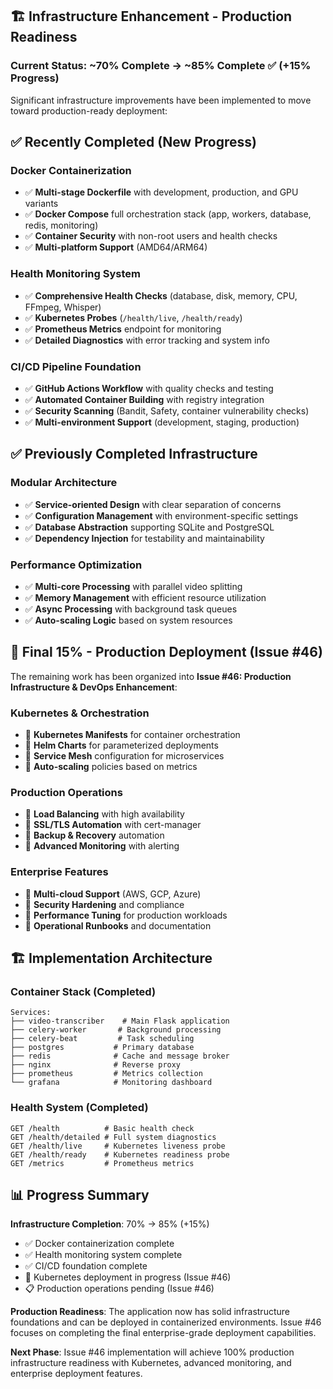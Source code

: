 ## 🏗️ Infrastructure Enhancement - Production Readiness

### Current Status: ~70% Complete → ~85% Complete ✅ (+15% Progress)

Significant infrastructure improvements have been implemented to move toward production-ready deployment:

## ✅ Recently Completed (New Progress)

### Docker Containerization  
- ✅ **Multi-stage Dockerfile** with development, production, and GPU variants
- ✅ **Docker Compose** full orchestration stack (app, workers, database, redis, monitoring)
- ✅ **Container Security** with non-root users and health checks
- ✅ **Multi-platform Support** (AMD64/ARM64)

### Health Monitoring System
- ✅ **Comprehensive Health Checks** (database, disk, memory, CPU, FFmpeg, Whisper)
- ✅ **Kubernetes Probes** (`/health/live`, `/health/ready`)  
- ✅ **Prometheus Metrics** endpoint for monitoring
- ✅ **Detailed Diagnostics** with error tracking and system info

### CI/CD Pipeline Foundation
- ✅ **GitHub Actions Workflow** with quality checks and testing
- ✅ **Automated Container Building** with registry integration
- ✅ **Security Scanning** (Bandit, Safety, container vulnerability checks)
- ✅ **Multi-environment Support** (development, staging, production)

## ✅ Previously Completed Infrastructure

### Modular Architecture
- ✅ **Service-oriented Design** with clear separation of concerns
- ✅ **Configuration Management** with environment-specific settings
- ✅ **Database Abstraction** supporting SQLite and PostgreSQL
- ✅ **Dependency Injection** for testability and maintainability

### Performance Optimization  
- ✅ **Multi-core Processing** with parallel video splitting
- ✅ **Memory Management** with efficient resource utilization
- ✅ **Async Processing** with background task queues
- ✅ **Auto-scaling Logic** based on system resources

## 🚧 Final 15% - Production Deployment (Issue #46)

The remaining work has been organized into **Issue #46: Production Infrastructure & DevOps Enhancement**:

### Kubernetes & Orchestration
- 🔄 **Kubernetes Manifests** for container orchestration
- 🔄 **Helm Charts** for parameterized deployments
- 🔄 **Service Mesh** configuration for microservices
- 🔄 **Auto-scaling** policies based on metrics

### Production Operations
- 🔄 **Load Balancing** with high availability
- 🔄 **SSL/TLS Automation** with cert-manager
- 🔄 **Backup & Recovery** automation
- 🔄 **Advanced Monitoring** with alerting

### Enterprise Features
- 🔄 **Multi-cloud Support** (AWS, GCP, Azure)
- 🔄 **Security Hardening** and compliance
- 🔄 **Performance Tuning** for production workloads
- 🔄 **Operational Runbooks** and documentation

## 🏗️ Implementation Architecture

### Container Stack (Completed)
```
Services:
├── video-transcriber    # Main Flask application  
├── celery-worker       # Background processing
├── celery-beat         # Task scheduling
├── postgres           # Primary database
├── redis              # Cache and message broker
├── nginx              # Reverse proxy
├── prometheus         # Metrics collection
└── grafana            # Monitoring dashboard
```

### Health System (Completed)
```
GET /health          # Basic health check
GET /health/detailed # Full system diagnostics
GET /health/live     # Kubernetes liveness probe  
GET /health/ready    # Kubernetes readiness probe
GET /metrics         # Prometheus metrics
```

## 📊 Progress Summary

**Infrastructure Completion**: 70% → 85% (+15%)
- ✅ Docker containerization complete
- ✅ Health monitoring system complete
- ✅ CI/CD foundation complete  
- 🚧 Kubernetes deployment in progress (Issue #46)
- 📋 Production operations pending (Issue #46)

**Production Readiness**: The application now has solid infrastructure foundations and can be deployed in containerized environments. Issue #46 focuses on completing the final enterprise-grade deployment capabilities.

**Next Phase**: Issue #46 implementation will achieve 100% production infrastructure readiness with Kubernetes, advanced monitoring, and enterprise deployment features.
